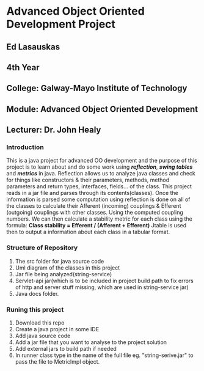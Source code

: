 # Advanced Object Oriented Development Project

## Ed Lasauskas
## 4th Year
## College: Galway-Mayo Institute of Technology
## Module: Advanced Object Oriented Development
## Lecturer: Dr. John Healy

### Introduction
This is a java project for advanced OO development and the purpose of this project is to learn about and do some work using ***reflection***, ***swing tables*** and ***metrics*** in java. Reflection allows us to analyze java classes and check for things like constructors & their parameters, methods, method parameters and return types, interfaces, fields... of the class. 
This project reads in a jar file and parses through its contents(classes). Once the information is parsed some computation using reflection is done on all of the classes to calculate their Afferent (incoming) couplings & Efferent (outgoing) couplings with other classes. Using the computed coupling numbers. 
We can then calculate a stability metric for each class using the formula: **Class stability = Efferent / (Afferent + Efferent)**
Jtable is used then to output a information about each class in a tabular format.

### Structure of Repository
1. The src folder for java source code
2. Uml diagram of the classes in this project 
3. Jar file being analyzed(string-service)
4. Servlet-api jar(which is to be included in project build path to fix errors of http and server stuff missing, which are used in string-service jar)
5. Java docs folder.

### Runing this project
1. Download this repo
2. Create a java project in some IDE
3. Add java source code
4. Add a jar file that you want to analyse to the project solution
5. Add external jars to build path if needed
7. In runner class type in the name of the full file eg. "string-serive.jar" to pass the file to MetricImpl object. 